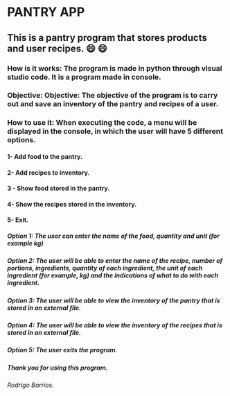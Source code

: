 # PANTRY APP

## This is a pantry program that stores products and user recipes. :smile: :smile:

### How is it works: The program is made in python through visual studio code. It is a program made in console.

### Objective: Objective: The objective of the program is to carry out and save an inventory of the pantry and recipes of a user.

### How to use it: When executing the code, a menu will be displayed in the console, in which the user will have 5 different options.

#### 1- Add food to the pantry.
#### 2- Add recipes to inventory.
#### 3 - Show food stored in the pantry.
#### 4- Show the recipes stored in the inventory.
#### 5- Exit.

##### Option 1: The user can enter the name of the food, quantity and unit (for example kg)

##### Option 2: The user will be able to enter the name of the recipe, number of portions, ingredients, quantity of each ingredient, the unit of each ingredient (for example, kg) and the indications of what to do with each ingredient.

##### Option 3: The user will be able to view the inventory of the pantry that is stored in an external file.

##### Option 4: The user will be able to view the inventory of the recipes that is stored in an external file.

##### Option 5: The user exits the program.

##### Thank you for using this program.

###### Rodrigo Barrios.
